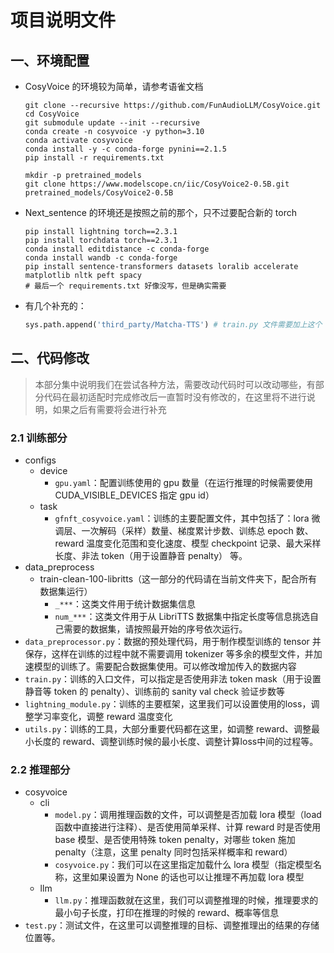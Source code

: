 # 项目说明文件

## 一、环境配置

- CosyVoice 的环境较为简单，请参考语雀文档

  ```shell
  git clone --recursive https://github.com/FunAudioLLM/CosyVoice.git
  cd CosyVoice
  git submodule update --init --recursive
  conda create -n cosyvoice -y python=3.10
  conda activate cosyvoice
  conda install -y -c conda-forge pynini==2.1.5
  pip install -r requirements.txt
  
  mkdir -p pretrained_models
  git clone https://www.modelscope.cn/iic/CosyVoice2-0.5B.git pretrained_models/CosyVoice2-0.5B
  ```

- Next_sentence 的环境还是按照之前的那个，只不过要配合新的 torch

  ```shell
  pip install lightning torch==2.3.1
  pip install torchdata torch==2.3.1
  conda install editdistance -c conda-forge
  conda install wandb -c conda-forge
  pip install sentence-transformers datasets loralib accelerate matplotlib nltk peft spacy   
  # 最后一个 requirements.txt 好像没写，但是确实需要
  ```

- 有几个补充的：

  ```python
  sys.path.append('third_party/Matcha-TTS') # train.py 文件需要加上这个
  ```



## 二、代码修改

> 本部分集中说明我们在尝试各种方法，需要改动代码时可以改动哪些，有部分代码在最初适配时完成修改后一直暂时没有修改的，在这里将不进行说明，如果之后有需要将会进行补充

### 2.1 训练部分

- configs
  - device
    - `gpu.yaml`：配置训练使用的 gpu 数量（在运行推理的时候需要使用 CUDA_VISIBLE_DEVICES 指定 gpu id）
  - task
    - `gfnft_cosyvoice.yaml`：训练的主要配置文件，其中包括了：lora 微调层、一次解码（采样）数量、梯度累计步数、训练总 epoch 数、reward 温度变化范围和变化速度、模型 checkpoint 记录、最大采样长度、非法 token（用于设置静音 penalty） 等。
- data_preprocess
  - train-clean-100-libritts（这一部分的代码请在当前文件夹下，配合所有数据集运行）
    - `_***`：这类文件用于统计数据集信息
    - `num_***`：这类文件用于从 LibriTTS 数据集中指定长度等信息挑选自己需要的数据集，请按照最开始的序号依次运行。
- `data_preprocessor.py`：数据的预处理代码，用于制作模型训练的 tensor 并保存，这样在训练的过程中就不需要调用 tokenizer 等多余的模型文件，并加速模型的训练了。需要配合数据集使用。可以修改增加传入的数据内容
- `train.py`：训练的入口文件，可以指定是否使用非法 token mask（用于设置静音等 token 的 penalty）、训练前的 sanity val check 验证步数等
- `lightning_module.py`：训练的主要框架，这里我们可以设置使用的loss，调整学习率变化，调整 reward 温度变化
- `utils.py`：训练的工具，大部分重要代码都在这里，如调整 reward、调整最小长度的 reward、调整训练时候的最小长度、调整计算loss中间的过程等。

### 2.2 推理部分

- cosyvoice
  - cli
    - `model.py`：调用推理函数的文件，可以调整是否加载 lora 模型（load 函数中直接进行注释）、是否使用简单采样、计算 reward 时是否使用 base 模型、是否使用特殊 token penalty，对哪些 token 施加 penalty（注意，这里 penalty 同时包括采样概率和 reward）
    - `cosyvoice.py`：我们可以在这里指定加载什么 lora 模型（指定模型名称，这里如果设置为 None 的话也可以让推理不再加载 lora 模型
  - llm
    - `llm.py`：推理函数就在这里，我们可以调整推理的时候，推理要求的最小句子长度，打印在推理的时候的 reward、概率等信息
- `test.py`：测试文件，在这里可以调整推理的目标、调整推理出的结果的存储位置等。